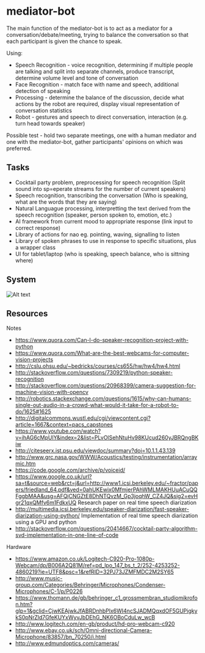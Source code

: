 # mediator-bot

The main function of the mediator-bot is to act as a mediator for a conversation/debate/meeting, trying to balance the conversation so that each participant is given the chance to speak.

Using:
* Speech Recognition - voice recognition, determining if multiple people are talking and split into separate channels, produce transcript, determine volume level and tone of conversation
* Face Recognition - match face with name and speech, additional detection of speaking
* Processing - determine the balance of the discussion, decide what actions by the robot are required, display visual representation of conversation statistics
* Robot - gestures and speech to direct conversation, interaction (e.g. turn head towards speaker)

Possible test - hold two separate meetings, one with a human mediator and one with the mediator-bot, gather participants' opinions on which was preferred.

## Tasks
- Cocktail party problem, preprocessing for speech recognition (Split sound into sp=eperate streams for the number of current speakers)
- Speech recognition, transcribing the conversation (Who is speaking, what are the words that they are saying)
- Natural Languague processing, interpretting the text derived from the speech recognition (speaker, person spoken to, emotion, etc.)
- AI framework from current mood to appropriate response (link input to correct response)
- Library of actions for nao eg. pointing, waving, signalling to listen
- Library of spoken phrases to use in response to specific situations, plus a wrapper class
- UI for tablet/laptop (who is speaking, speech balance, who is sittning where)

## System

![Alt text](https://github.com/patengelbert/mediator-bot/raw/master/images/system-diagram.png?raw=true)

## Resources

Notes
 - https://www.quora.com/Can-I-do-speaker-recognition-project-with-python
 - https://www.quora.com/What-are-the-best-webcams-for-computer-vision-projects
 - http://cslu.ohsu.edu/~bedricks/courses/cs655/hw/hw4/hw4.html
 - http://stackoverflow.com/questions/7309219/python-speaker-recognition
 - http://stackoverflow.com/questions/20968399/camera-suggestion-for-machine-vision-with-opencv
 - http://robotics.stackexchange.com/questions/1615/why-can-humans-single-out-audio-in-a-crowd-what-would-it-take-for-a-robot-to-do/1625#1625
 - http://digitalcommons.wustl.edu/cgi/viewcontent.cgi?article=1667&context=pacs_capstones
 - https://www.youtube.com/watch?v=ihAG6cMpUlY&index=2&list=PLvOlSehNtuHv98KUcud260yJBRQngBKiw
 - http://citeseerx.ist.psu.edu/viewdoc/summary?doi=10.1.1.43.139
 - http://www.grc.nasa.gov/WWW/Acoustics/testing/instrumentation/arraymic.htm
 - https://code.google.com/archive/p/voiceid/
 - https://www.google.co.uk/url?sa=t&source=web&rct=j&url=http://www1.icsi.berkeley.edu/~fractor/papers/friedland_64.pdf&ved=0ahUKEwix0MfmjerPAhWMLMAKHUuACuQQFggbMAA&usg=AFQjCNGZtE8DhNTQvzM_Gp3joqhW_CZ4JQ&sig2=evHgr21qxQMfv6m1FdkxUQ Research paper on real time speech diarization 
 - http://multimedia.icsi.berkeley.edu/speaker-diarization/fast-speaker-diarization-using-python/ Implementation of real time speech diarization using a GPU and python 
 - http://stackoverflow.com/questions/20414667/cocktail-party-algorithm-svd-implementation-in-one-line-of-code
 
Hardware
 - https://www.amazon.co.uk/Logitech-C920-Pro-1080p-Webcam/dp/B006A2Q81M/ref=pd_lpo_147_bs_t_2/252-4253252-4860219?ie=UTF8&psc=1&refRID=32PJ73JZMFMDC2M2SY65
 - http://www.music-group.com/Categories/Behringer/Microphones/Condenser-Microphones/C-1/p/P0226
 - https://www.thomann.de/gb/behringer_c1_grossmembran_studiomikrofon.htm?glp=1&gclid=CjwKEAjwkJfABRDnhbPlx6WI4ncSJADMQqxdOF5GUPigkykS0pNrZld7GfeKUYxWyvJbDEhG_NK6OBoCduLw_wcB
 - http://www.logitech.com/en-gb/product/hd-pro-webcam-c920
 - http://www.ebay.co.uk/sch/Omni-directional-Camera-Microphone/83857/bn_70250/i.html
 - http://www.edmundoptics.com/cameras/

